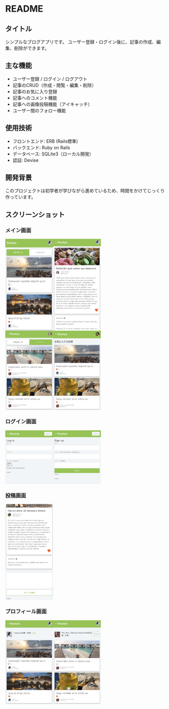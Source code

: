 # README

## タイトル
シンプルなブログアプリです。
ユーザー登録・ログイン後に、記事の作成、編集、削除ができます。

## 主な機能
- ユーザー登録 / ログイン / ログアウト
- 記事のCRUD（作成・閲覧・編集・削除）
- 記事のお気に入り登録
- 記事へのコメント機能
- 記事への画像投稿機能（アイキャッチ）
- ユーザー間のフォロー機能

## 使用技術
- フロントエンド: ERB (Rails標準)
- バックエンド: Ruby on Rails
- データベース: SQLite3（ローカル開発）
- 認証: Devise

## 開発背景
このプロジェクトは初学者が学びながら進めているため、時間をかけてじっくり作っています。


## スクリーンショット

### メイン画面

<div style="display: flex; vertical-align: top;">
  <img src="./images/article.index.png" width="30%">
  <img src="./images/article.show.png" width="30%">
</div>

<div style="display: flex; vertical-align: top;">
  <img src="./images/timeline.png" width="30%">
  <img src="./images/like.article.png" width="30%">
</div>

### ログイン画面

<div style="display: flex; vertical-align: top;">
  <img src="./images/login.png" width="30%">
  <img src="./images/signup.png" width="30%">
</div>

### 投稿画面

<div style="display: flex; vertical-align: top;">
  <img src="./images/add.comment.png" width="30%">
</div>

### プロフィール画面

<div style="display: flex; vertical-align: top;">
  <img src="./images/profile.png" width="30%">
  <img src="./images/follow.png" width="30%">
</div>
